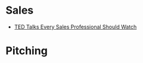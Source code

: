 # Sales

* [TED Talks Every Sales Professional Should Watch](https://blog.hubspot.com/sales/ted-talks-sales-pros-should-watch-list)


# Pitching